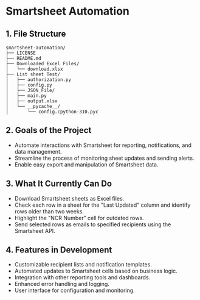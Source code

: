 # Smartsheet Automation

## 1. File Structure

```
smartsheet-automation/
├── LICENSE
├── README.md
├── Downloaded Excel Files/
│   └── download.xlsx
├── List sheet Test/
│   ├── authorization.py
│   ├── config.py
│   ├── JSON_File/
│   ├── main.py
│   ├── output.xlsx
│   └── __pycache__/
│       └── config.cpython-310.pyc
```

## 2. Goals of the Project

- Automate interactions with Smartsheet for reporting, notifications, and data management.
- Streamline the process of monitoring sheet updates and sending alerts.
- Enable easy export and manipulation of Smartsheet data.

## 3. What It Currently Can Do

- Download Smartsheet sheets as Excel files.
- Check each row in a sheet for the "Last Updated" column and identify rows older than two weeks.
- Highlight the "NCR Number" cell for outdated rows.
- Send selected rows as emails to specified recipients using the Smartsheet API.

## 4. Features in Development

- Customizable recipient lists and notification templates.
- Automated updates to Smartsheet cells based on business logic.
- Integration with other reporting tools and dashboards.
- Enhanced error handling and logging.
- User interface for configuration and monitoring.